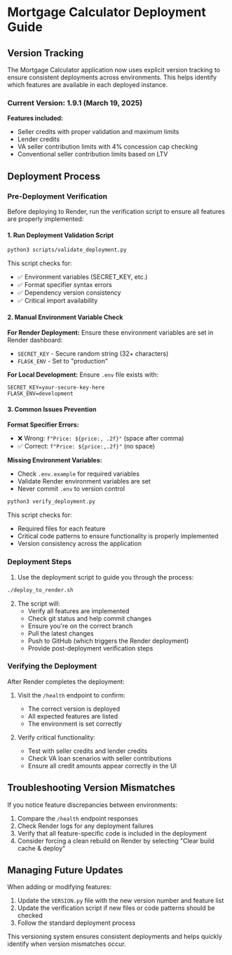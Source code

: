 # Mortgage Calculator Deployment Guide

## Version Tracking

The Mortgage Calculator application now uses explicit version tracking to ensure consistent deployments across environments. This helps identify which features are available in each deployed instance.

### Current Version: 1.9.1 (March 19, 2025)

**Features included:**
- Seller credits with proper validation and maximum limits
- Lender credits
- VA seller contribution limits with 4% concession cap checking
- Conventional seller contribution limits based on LTV

## Deployment Process

### Pre-Deployment Verification

Before deploying to Render, run the verification script to ensure all features are properly implemented:

#### 1. Run Deployment Validation Script
```bash
python3 scripts/validate_deployment.py
```

This script checks for:
- ✅ Environment variables (SECRET_KEY, etc.)
- ✅ Format specifier syntax errors
- ✅ Dependency version consistency  
- ✅ Critical import availability

#### 2. Manual Environment Variable Check

**For Render Deployment:**
Ensure these environment variables are set in Render dashboard:
- `SECRET_KEY` - Secure random string (32+ characters)
- `FLASK_ENV` - Set to "production"

**For Local Development:**
Ensure `.env` file exists with:
```
SECRET_KEY=your-secure-key-here
FLASK_ENV=development
```

#### 3. Common Issues Prevention

**Format Specifier Errors:**
- ❌ Wrong: `f"Price: ${price:, .2f}"`  (space after comma)
- ✅ Correct: `f"Price: ${price:,.2f}"` (no space)

**Missing Environment Variables:**
- Check `.env.example` for required variables
- Validate Render environment variables are set
- Never commit `.env` to version control

```bash
python3 verify_deployment.py
```

This script checks for:
- Required files for each feature
- Critical code patterns to ensure functionality is properly implemented
- Version consistency across the application

### Deployment Steps

1. Use the deployment script to guide you through the process:

```bash
./deploy_to_render.sh
```

2. The script will:
   - Verify all features are implemented
   - Check git status and help commit changes
   - Ensure you're on the correct branch
   - Pull the latest changes
   - Push to GitHub (which triggers the Render deployment)
   - Provide post-deployment verification steps

### Verifying the Deployment

After Render completes the deployment:

1. Visit the `/health` endpoint to confirm:
   - The correct version is deployed
   - All expected features are listed
   - The environment is set correctly

2. Verify critical functionality:
   - Test with seller credits and lender credits
   - Check VA loan scenarios with seller contributions
   - Ensure all credit amounts appear correctly in the UI

## Troubleshooting Version Mismatches

If you notice feature discrepancies between environments:

1. Compare the `/health` endpoint responses
2. Check Render logs for any deployment failures
3. Verify that all feature-specific code is included in the deployment
4. Consider forcing a clean rebuild on Render by selecting "Clear build cache & deploy"

## Managing Future Updates

When adding or modifying features:

1. Update the `VERSION.py` file with the new version number and feature list
2. Update the verification script if new files or code patterns should be checked
3. Follow the standard deployment process

This versioning system ensures consistent deployments and helps quickly identify when version mismatches occur.
